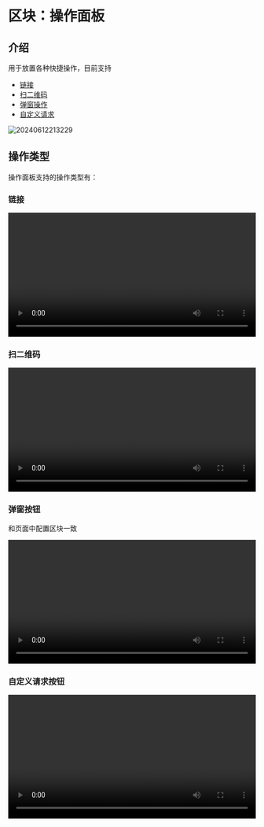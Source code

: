 # 区块：操作面板

## 介绍

用于放置各种快捷操作，目前支持

- [链接](/handbook/ui/actions/types/link)
- [扫二维码](/handbook/action-qr-scan)
- [弹窗操作](/handbook/action-popup)
- [自定义请求](/handbook/action-custom-request)

![20240612213229](https://static-docs.nocobase.com/20240612213229.png)

## 操作类型

操作面板支持的操作类型有：

### 链接

<video width="100%" controls>
  <source src="https://static-docs.nocobase.com/20240612213731_rec_.mp4" type="video/mp4">
</video>

### 扫二维码

<video width="100%" controls>
  <source src="https://static-docs.nocobase.com/20240612214013_rec_.mp4" type="video/mp4">
</video>

### 弹窗按钮

和页面中配置区块一致

<video width="100%" controls>

  <source src="https://static-docs.nocobase.com/20240919163242.mp4" type="video/mp4">
</video>

### 自定义请求按钮

<video width="100%" controls>
  <source src="https://static-docs.nocobase.com/20240919163825.mp4" type="video/mp4">
</video>
